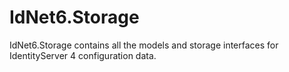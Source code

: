 # IdNet6.Storage

IdNet6.Storage contains all the models and storage interfaces for IdentityServer 4 configuration data.